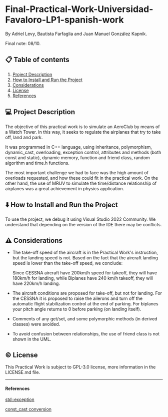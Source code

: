 # Final-Practical-Work-Universidad-Favaloro-LP1-spanish-work
By Adriel Levy, Bautista Farfaglia and Juan Manuel González Kapnik.

Final note: 08/10.

## 📋 Table of contents
1. [Project Description](#description)
2. [How to Install and Run the Project](#howto)
3. [Considerations](#considerations)
4. [License](#license)
5. [References](#references)

## 💻 Project Description <a name="description"></a>

The objective of this practical work is to simulate an AeroClub by means of a Watch Tower. In this way, it seeks to regulate the airplanes that try to take off, land and park.

It was programmed in C++ language, using inheritance, polymorphism, dynamic_cast, overloading, exception control, attributes and methods (both const and static), dynamic memory, function and friend class, random algorithm and time.h functions.

The most important challenge we had to face was the high amount of overloads requested, and how these could fit in the practical work. On the other hand, the use of MRUV to simulate the time/distance relationship of airplanes was a great achievement in physics application.

## ⬇️ How to Install and Run the Project <a name="howto"></a>

To use the project, we debug it using Visual Studio 2022 Community. We understand that depending on the version of the IDE there may be conflicts. 

## ⚠️ Considerations <a name="considerations"></a>
* The take-off speed of the aircraft is in the Practical Work's instruction, but the landing speed is not. Based on the fact that the aircraft landing speed is lower than the take-off speed, we conclude:

  Since CESSNA aircraft have 200km/h speed for takeoff, they will have 180km/h for landing, while Biplanes have 240 km/h takeoff, they will have 220km/h landing. 

* The aircraft conditions are proposed for take-off, but not for landing. For the CESSNA it is proposed to raise the ailerons and turn off the automatic flight stabilization control at the end of parking. For biplanes your pitch angle returns to 0 before parking (on landing itself).

* Comments of any get/set, and some polymorphic methods (in derived classes) were avoided.

* To avoid confusion between relationships, the use of friend class is not shown in the UML.

## ©️ License <a name="license"></a>
This Practical Work is subject to GPL-3.0 license, more information in the LICENSE.md file.

---

#### References <a name="references"></a>
[std::exception](https://en.cppreference.com/w/cpp/error/exception)

[const_cast conversion](https://en.cppreference.com/w/cpp/language/const_cast)

